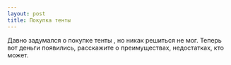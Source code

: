 ```yaml
---
layout: post 
title: Покупка тенты 
--- 
```

Давно задумался о покупке тенты , но никак решиться не мог. Теперь вот деньги появились, расскажите о преимуществах, недостатках, кто может.